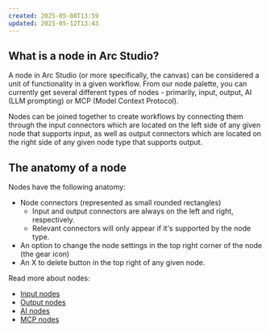 ```yaml
---
created: 2025-05-08T13:59
updated: 2025-05-12T13:43
---
```

## What is a node in Arc Studio?
A node in Arc Studio (or more specifically, the canvas) can be considered a unit of functionality in a given workflow. From our node palette, you can currently get several different types of nodes - primarily, input, output, AI (LLM prompting) or MCP (Model Context Protocol).

Nodes can be joined together to create workflows by connecting them through the input connectors which are located on the left side of any given node that supports input, as well as output connectors which are located on the right side of any given node type that supports output.

## The anatomy of a node
Nodes have the following anatomy:
- Node connectors (represented as small rounded rectangles)
  - Input and output connectors are always on the left and right, respectively.
  - Relevant connectors will only appear if it's supported by the node type.
- An option to change the node settings in the top right corner of the node (the gear icon)
- An X to delete button in the top right of any  given node.

Read more about nodes:
- [Input nodes](#TODO)
- [Output nodes](#TODO)
- [AI nodes](#TODO)
- [MCP nodes](#TODO)
